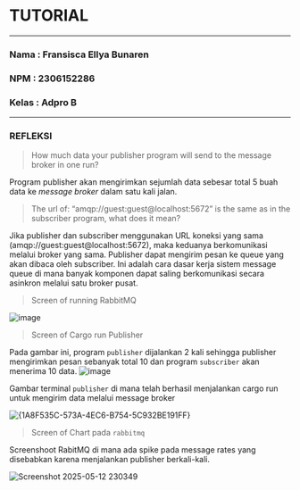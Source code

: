 # TUTORIAL
---
### Nama  : Fransisca Ellya Bunaren
### NPM   : 2306152286
### Kelas : Adpro B
---
### REFLEKSI
> How much data your publisher program will send to the message broker in one run?

Program publisher akan mengirimkan sejumlah data sebesar total  5 buah data ke *message broker* dalam satu kali jalan.

> The url of: “amqp://guest:guest@localhost:5672” is the same as in the subscriber program, what does it mean?

Jika publisher dan subscriber menggunakan URL koneksi yang sama (amqp://guest:guest@localhost:5672), maka keduanya berkomunikasi melalui broker yang sama. Publisher dapat mengirim pesan ke queue yang akan dibaca oleh subscriber. Ini adalah cara dasar kerja sistem message queue di mana banyak komponen dapat saling berkomunikasi secara asinkron melalui satu broker pusat.

> Screen of running RabbitMQ

![image](https://github.com/user-attachments/assets/dc5636e2-9ac9-4f11-a58b-52c412569095)

> Screen of Cargo run Publisher

Pada gambar ini, program `publisher` dijalankan 2 kali sehingga publisher mengirimkan pesan sebanyak total 10 dan program `subscriber` akan menerima 10 data.
![image](https://github.com/user-attachments/assets/9f7efc54-3177-4fe2-8d61-d63b92b1d36e)

Gambar terminal `publisher` di mana telah berhasil menjalankan cargo run untuk mengirim data melalui message broker

![{1A8F535C-573A-4EC6-B754-5C932BE191FF}](https://github.com/user-attachments/assets/c136420b-5e26-4200-9f8f-ff5ce841fd1c)

> Screen of Chart pada `rabbitmq`

Screenshoot RabitMQ di mana ada spike pada message rates yang disebabkan karena menjalankan publisher berkali-kali.

![Screenshot 2025-05-12 230349](https://github.com/user-attachments/assets/ecc92114-8bb1-4322-a395-30954cc59bd3)
